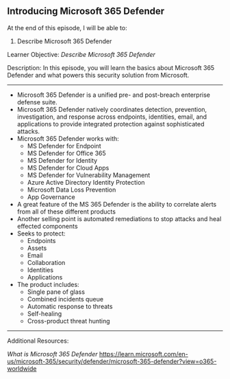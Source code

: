 ## Introducing Microsoft 365 Defender
At the end of this episode, I will be able to:    

1. Describe Microsoft 365 Defender

Learner Objective: *Describe Microsoft 365 Defender*    

Description: In this episode, you will learn the basics about Microsoft 365 Defender and what powers this security solution from Microsoft.

--------  

* Microsoft 365 Defender is a unified pre- and post-breach enterprise defense suite. 
* Microsoft 365 Defender natively coordinates detection, prevention, investigation, and response across endpoints, identities, email, and applications to provide integrated protection against sophisticated attacks.
* Microsoft 365 Defender works with:
	- MS Defender for Endpoint
	- MS Defender for Office 365 
	- MS Defender for Identity 
	- MS Defender for Cloud Apps
	- MS Defender for Vulnerability Management 
	- Azure Active Directory Identity Protection 
	- Microsoft Data Loss Prevention 
	- App Governance 
* A great feature of the MS 365 Defender is the ability to correlate alerts from all of these different products
* Another selling point is automated remediations to stop attacks and heal effected components 
* Seeks to protect:
	- Endpoints 
	- Assets
	- Email
	- Collaboration 
	- Identities 
	- Applications 
* The product includes:
	- Single pane of glass
	- Combined incidents queue
	- Automatic response to threats 
	- Self-healing 
	- Cross-product threat hunting 

-----------

Additional Resources:

*What is Microsoft 365 Defender*
https://learn.microsoft.com/en-us/microsoft-365/security/defender/microsoft-365-defender?view=o365-worldwide